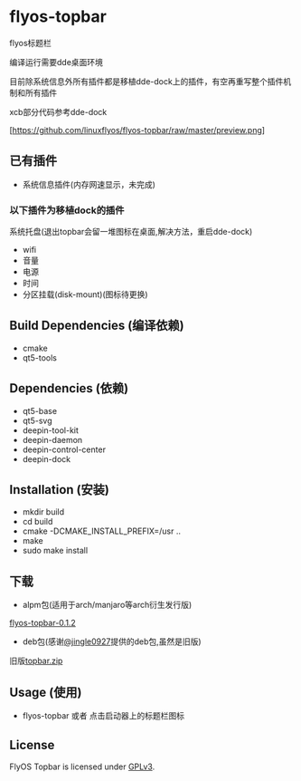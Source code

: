 # flyos-topbar
flyos标题栏

编译运行需要dde桌面环境

目前除系统信息外所有插件都是移植dde-dock上的插件，有空再重写整个插件机制和所有插件

xcb部分代码参考dde-dock

[https://github.com/linuxflyos/flyos-topbar/raw/master/preview.png]

## 已有插件

* 系统信息插件(内存网速显示，未完成)

### 以下插件为移植dock的插件
系统托盘(退出topbar会留一堆图标在桌面,解决方法，重启dde-dock)

* wifi
* 音量
* 电源
* 时间
* 分区挂载(disk-mount)(图标待更换)

## Build Dependencies (编译依赖)

* cmake
* qt5-tools

## Dependencies (依赖)

* qt5-base
* qt5-svg
* deepin-tool-kit
* deepin-daemon
* deepin-control-center
* deepin-dock

## Installation (安装)

* mkdir build
* cd build
* cmake -DCMAKE_INSTALL_PREFIX=/usr ..
* make
* sudo make install

## 下载

* alpm包(适用于arch/manjaro等arch衍生发行版)

[flyos-topbar-0.1.2](https://coding.net/u/xiayesuifeng/p/flyos-mirrors/git/raw/master/x86_64/flyos-topbar-0.1.2-1-x86_64.pkg.tar.xz)

* deb包(感谢[@jingle0927](https://github.com/jingle0927)提供的deb包,虽然是旧版)

旧版[topbar.zip](https://github.com/linuxflyos/flyos-topbar/files/1168638/topbar.zip)

## Usage (使用)

* flyos-topbar 或者 点击启动器上的标题栏图标

## License

FlyOS Topbar is licensed under [GPLv3](LICENSE).
